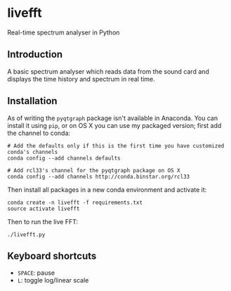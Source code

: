 livefft
=======

Real-time spectrum analyser in Python

Introduction
------------

A basic spectrum analyser which reads data from the sound card and
displays the time history and spectrum in real time.


Installation
------------

As of writing the `pyqtgraph` package isn't available in Anaconda. You
can install it using `pip`, or on OS X you can use my packaged
version; first add the channel to conda:

```
# Add the defaults only if this is the first time you have customized conda's channels
conda config --add channels defaults

# Add rcl33's channel for the pyqtgraph package on OS X
conda config --add channels http://conda.binstar.org/rcl33
```

Then install all packages in a new conda environment and activate it:

```
conda create -n livefft -f requirements.txt
source activate livefft
```

Then to run the live FFT:

```
./livefft.py
```

Keyboard shortcuts
------------------

 - `SPACE`: pause
 - `L`: toggle log/linear scale
